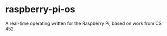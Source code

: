 raspberry-pi-os
===============

A real-time operating written for the Raspberry Pi, based on work from CS 452.
